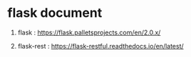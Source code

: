 # flask document

1. flask : https://flask.palletsprojects.com/en/2.0.x/

2. flask-rest : https://flask-restful.readthedocs.io/en/latest/